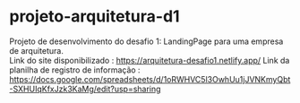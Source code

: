 # projeto-arquitetura-d1
Projeto de desenvolvimento do desafio 1: LandingPage para uma empresa de arquitetura.  
Link do site disponibilizado : https://arquitetura-desafio1.netlify.app/
Link da planilha de registro de informação : https://docs.google.com/spreadsheets/d/1oRWHVC5l3OwhUu1jJVNKmyQbt-SXHUIqKfxJzk3KaMg/edit?usp=sharing
